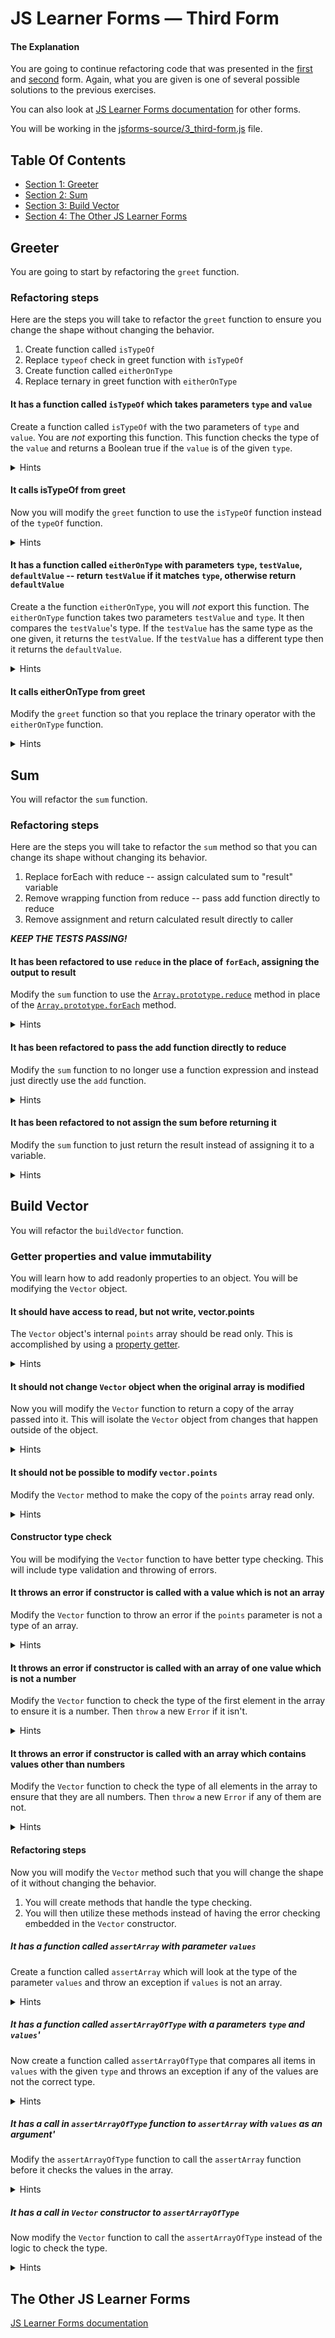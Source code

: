 
<!-- GENERATED DOCUMENT! DO NOT EDIT! -->
# JS Learner Forms &mdash; Third Form #
#### The Explanation ####

You are going to continue refactoring code that was presented in the [first](./FIRST-FORM.md) and [second](./SECOND-FORM.md) form. Again, what you are given is one of several possible solutions to the previous exercises.

You can also look at [JS Learner Forms documentation](../FORMS.md) for other forms.

You will be working in the [jsforms-source/3_third-form.js](../jsforms-source/3_third-form.js) file.


## Table Of Contents ##

- [Section 1: Greeter](#user-content-greeter)
- [Section 2: Sum](#user-content-sum)
- [Section 3: Build Vector](#user-content-build-vector)
- [Section 4: The Other JS Learner Forms](#user-content-the-other-js-learner-forms)

## Greeter ##
You are going to start by refactoring the `greet` function.

### Refactoring steps

Here are the steps you will take to refactor the `greet` function to ensure you change the shape without changing the behavior.

1. Create function called `isTypeOf`
2. Replace `typeof` check in greet function with `isTypeOf`
3. Create function called `eitherOnType`
4. Replace ternary in greet function with `eitherOnType`

#### It has a function called `isTypeOf` which takes parameters `type` and `value`

Create a function called `isTypeOf` with the two parameters of `type` and `value`. You are _not_ exporting this function. This function checks the type of the `value` and returns a Boolean true if the `value` is of the given `type`.

<details><summary>Hints</summary>

This will use `typeOf` to do the check.

<details><summary>Code</summary>

**Example**

```javascript
    function isTypeOf(?, ?) {
        return typeOf(?) === ?;
    }
```

</details>

</details>

#### It calls isTypeOf from greet

Now you will modify the `greet` function to use the `isTypeOf` function instead of the `typeOf` function.

<details><summary>Hints</summary>

You will need to replace not only the call to `typeOf` but also the comparison to the result.

<details><summary>Code</summary>

**Example**

```javascript
    function greet(greeting) {
        return isTypeOf(?, ?) ? greeting + '!' : 'Hello!';
    }
```

</details>

</details>

#### It has a function called `eitherOnType` with parameters `type`, `testValue`, `defaultValue` -- return `testValue` if it matches `type`, otherwise return `defaultValue`

Create a the function `eitherOnType`, you will _not_ export this function. The `eitherOnType` function takes two parameters `testValue` and `type`. It then compares the `testValue`'s type. If the `testValue` has the same type as the one given, it returns the `testValue`. If the `testValue` has a different type then it returns the `defaultValue`.

<details><summary>Hints</summary>

You will want to use the new `isTypeOf` function.

<details><summary>Code</summary>

**Example 1**

```javascript
    function eitherOnType(?, ?) {
        if (isTypeOf(?, ?)) {
            return testValue;
        }

        return defaultValue;
    }
```

**Example 2**

```javascript
    function eitherOnType(?, ?) {
        return isTypeOf(?, ?) ? testValue : defaultValue;
    }
```

</details>

</details>

#### It calls eitherOnType from greet

Modify the `greet` function so that you replace the trinary operator with the `eitherOnType` function.

<details><summary>Hints</summary>

The trinary operator has effectively moved to the `eitherOnType` method. The one **gotcha** to worry about is the pesty `!`. If you look closely, you can see that it is added to both sides of the trinary. Maybe you can add it instead to the result of the `eitherOnType` function.

<details><summary>Code</summary>

**Example**

```javascript
    function greet(greeting) {
        return eitherOnType(?, ?, ?) + '!';
    }
```

</details>

</details>
    

## Sum ##
You will refactor the `sum` function.

### Refactoring steps

Here are the steps you will take to refactor the `sum` method so that you can change its shape without changing its behavior.

1. Replace forEach with reduce -- assign calculated sum to "result" variable
2. Remove wrapping function from reduce -- pass add function directly to reduce
3. Remove assignment and return calculated result directly to caller

_**KEEP THE TESTS PASSING!**_

#### It has been refactored to use `reduce` in the place of `forEach`, assigning the output to result

Modify the `sum` function to use the [`Array.prototype.reduce`](https://developer.mozilla.org/en-US/docs/Web/JavaScript/Reference/Global_Objects/Array/Reduce) method in place of the [`Array.prototype.forEach`](https://developer.mozilla.org/en-US/docs/Web/JavaScript/Reference/Global_Objects/Array/forEach) method.

<details><summary>Hints</summary>

The `Array.prototype.reduce` method iterates over an array and performs an accumulation of each value. It can take a function with two parameters `previous` and `current`. The `previous` value represents the results of the function being applied to the previous value. The `current` value represents the current value in the array. What ever this function returns becomes the `previous` value for the next iteration.

In short you can use this similarly to the `forEach` method but without the need for the accumulator variable.

<details><summary>Code</summary>

**Example 1**
```javascript
    function sum(nums) {
        let result = nums.reduce(function (previous, current) {
            return add(?, ?);
        });

        return result;
    }
```

**Example 2**

```javascript
    function sum(nums) {
        let result = nums.reduce((previous, current) => add(?, ?));

        return result;
    }
```

</details>

</details>

#### It has been refactored to pass the add function directly to reduce

Modify the `sum` function to no longer use a function expression and instead just directly use the `add` function.

<details><summary>Hints</summary>

The `reduce` method takes a function with two parameters, `add` takes two parameters.

<details><summary>Code</summary>

**Example**

```javascript
    function sum(nums) {
        let result = nums.reduce(add);

        return result;
    }
```

</details>

</details>

#### It has been refactored to not assign the sum before returning it

Modify the `sum` function to just return the result instead of assigning it to a variable.

<details><summary>Hints</summary>

Get rid of the `result` variable and just return the result of the call to reduce.

<details><summary>Code</summary>

**Example**

```javascript
    function sum(nums) {
        return nums.reduce(add);
    }
```

</details>

</details>
    

## Build Vector ##
You will refactor the `buildVector` function.

### Getter properties and value immutability

You will learn how to add readonly properties to an object. You will be modifying the `Vector` object.

#### It should have access to read, but not write, vector.points

The `Vector` object's internal `points` array should be read only. This is accomplished by using a [property getter](https://developer.mozilla.org/en-US/docs/Web/JavaScript/Reference/Functions/get).

<details><summary>Hints</summary>

The way you add a getter to an object defined without the `class` keyword is by using the `Object.defineProperty`. Also, to ensure non-write ability.

```javascript
Object.defineProperty(obj, key, {
    get: () => value
});
```

<details><summary>Code</summary>

**Example**

```javascript
function Vector(points) {
        Object.defineProperty(this, 'points', {
            get: () => points;
        });
    }
```

</details>

</details>

#### It should not change `Vector` object when the original array is modified

Now you will modify the `Vector` function to return a copy of the array passed into it. This will isolate the `Vector` object from changes that happen outside of the object.

<details><summary>Hints</summary>

Maybe the `Array.prototype.slice` method might be useful.

<details><summary>Code</summary>

**Example**

```javascript
    function Vector(points) {
        let pts = ?.slice();
        Object.defineProperty(this, 'points', {
            get: () => pts;
        });
    }
```

</details>

</details>

#### It should not be possible to modify `vector.points`

Modify the `Vector` method to make the copy of the `points` array read only.

<details><summary>Hints</summary>

It might help to use the [Object.freeze](https://developer.mozilla.org/en-US/docs/Web/JavaScript/Reference/Global_Objects/Object/freeze) method.

<details><summary>Code</summary>

**Example**

```javascript
    function Vector(points) {
        let pts = Object.freeze(?.slice());
        Object.defineProperty(this, 'points', {
            get: () => pts;
        });
    }
```

</details>

</details>

#### Constructor type check

You will be modifying the `Vector` function to have better type checking. This will include type validation and throwing of errors.

#### It throws an error if constructor is called with a value which is not an array

Modify the `Vector` function to throw an error if the `points` parameter is not a type of an array.

<details><summary>Hints</summary>

To test that something is an array or not, you cannot use the `typeOf` function as this function will return `"Object"`. What you need to do is check the constructor property to see if the constructor is the `Array` function. Also make sure you `throw` a new `Error` object.

<details><summary>Code</summary>

**Example**

```javascript
    function Vector(points) {
        if (?.constructor !== Array) {
            throw new Error('Expected an array');
        }

        let pts = points.slice();
        Object.defineProperty(this, 'points', {
            get: () => pts;
        });
    }
```

</details>

</details>

#### It throws an error if constructor is called with an array of one value which is not a number

Modify the `Vector` function to check the type of the first element in the array to ensure it is a number. Then `throw` a new `Error` if it isn't.

<details><summary>Hints</summary>

You might be able to use the `isTypeOf` function here.

<details><summary>Code</summary>

**Example**

```javascript
    function Vector(points) {
        if (points.constructor !== Array) {
            throw new Error('Expected an array');
        }

        if (!isTypeOf(?, ?[0])) {
            throw new Error('Expected all values to be numbers');
        }

        let pts = points.slice();
        Object.defineProperty(this, 'points', {
            get: () => pts;
        });
    }
```

</details>

</details>

#### It throws an error if constructor is called with an array which contains values other than numbers

Modify the `Vector` function to check the type of all elements in the array to ensure that they are all numbers. Then `throw` a new `Error` if any of them are not.

<details><summary>Hints</summary>

You might be able to use the `Array.prototype.filter` method or the `Array.prototype.reduce` method returning a Boolean. Both of these can make use of the `isTypeOf` function.

<details><summary>Code</summary>

**Example 1 (`filter`)**

```javascript
    function Vector(points) {
        if (points.constructor !== Array) {
            throw new Error('Expected an array');
        }

        let badValues = ?.filter(? => !isTypeOf(?, ?));
        if (0 < badValues.length) {
            throw new Error('Expected all values to be numbers');
        }

        let pts = points.slice();
        Object.defineProperty(this, 'points', {
            get: () => pts;
        });
    }
```

**Example 2 (`reduce`)**

```javascript
    function Vector(points) {
        if (?.constructor !== Array) {
            throw new Error('Expected an array');
        }

        let containsBadValues = ?.reduce(previous, current) =>
            previous || (typeOf (current) !== 'number');
        if (containsBadValues) {
            throw new Error('Expected all values to be numbers');
        }

        let pts = points.slice();
        Object.defineProperty(this, 'points', {
            get: () => pts;
        });
    }
```

</details>

</details>

#### Refactoring steps

Now you will modify the `Vector` method such that you will change the shape of it without changing the behavior.

1. You will create methods that handle the type checking.
2. You will then utilize these methods instead of having the error checking embedded in the `Vector` constructor.

##### It has a function called `assertArray` with parameter `values`

Create a function called `assertArray` which will look at the type of the parameter `values` and throw an exception if `values` is not an array.

<details><summary>Hints</summary>

You already have the code, you will just add it into a new function.

<details><summary>Code</summary>

**Example**

```javascript
    function assertArray(values) {
        if (?.constructor !== Array) {
            throw new Error('Expected an array');
        }
    }
```

</details>

</details>

##### It has a function called `assertArrayOfType` with a parameters `type` and `values`'

Now create a function called `assertArrayOfType` that compares all items in `values` with the given `type` and throws an exception if any of the values are not the correct type.

<details><summary>Hints</summary>

Again you already have this code. You just need to add it in the new function.

<details><summary>Code</summary>

**Example 1 (`filter`)**

```javascript
    function assertArrayOfType(type, values) {
        let badValues = ?.filter(? => !isTypeOf(?, ?));
        if (0 < badValues.length) {
            throw new Error('Expected all values to be numbers');
        }
    }
```

**Example 2 (`reduce`)**

```javascript
    function assertArrayOfType(type, values) {
        let containsBadValues = ?.reduce(previous, current) =>
            previous || !isTypeOf(?, ?);
        if (containsBadValues) {
            throw new Error('Expected all values to be numbers');
        }
    }
```

</details>

</details>

##### It has a call in `assertArrayOfType` function to `assertArray` with `values` as an argument'

Modify the `assertArrayOfType` function to call the `assertArray` function before it checks the values in the array.

<details><summary>Hints</summary>

**Example 1 (`filter`)**

```javascript
    function assertArrayOfType(type, values) {
        assertArray(?);

        let badValues = values.filter(value => !isTypeOf(type, value));
        if (0 < badValues.length) {
            throw new Error('Expected all values to be numbers');
        }
    }
```

**Example 2 (`reduce`)**

```javascript
    function assertArrayOfType(type, values) {
        assertArray(?);

        let containsBadValues = values.reduce(previous, current) => previous || !isTypeOf(type, value);
        if (containsBadValues) {
            throw new Error('Expected all values to be numbers');
        }
    }
```

</details>

##### It has a call in `Vector` constructor to `assertArrayOfType`

Now modify the `Vector` function to call the `assertArrayOfType` instead of the logic to check the type.

<details><summary>Hints</summary>

You will delete all the type checking code and replace it with the call to `assertArrayOfType`.

<details><summary>Code</summary>

**Example**

```javascript
    function Vector(points) {
        assertArrayOfType(?);

        let pts = points.slice();
        Object.defineProperty(this, 'points', {
            get: () => pts;
        });
    }
```

</details>

</details>
    

## The Other JS Learner Forms ##

[JS Learner Forms documentation](../FORMS.md)
    

<!-- GENERATED DOCUMENT! DO NOT EDIT! -->
    
